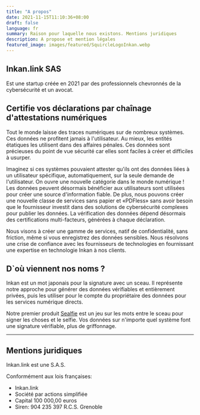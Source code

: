 ```yaml
---
title: "A propos"
date: 2021-11-15T11:10:36+08:00
draft: false
language: fr
summary: Raison pour laquelle nous existons. Mentions juridiques
description: A propose et mention légales
featured_image: images/featured/SquircleLogoInkan.webp
---
```

## Inkan.link SAS

 Est une startup créée en 2021 par des professionnels chevronnés de la cybersécurité et un avocat.

## Certifie vos déclarations par chaînage d'attestations numériques

 Tout le monde laisse des traces numériques sur de nombreux systèmes. Ces données ne profitent jamais à l'utilisateur.
 Au mieux, les entités étatiques les utilisent dans des affaires pénales. Ces données sont précieuses du point de vue sécurité car elles sont faciles à créer et difficiles à usurper.

 Imaginez si ces systèmes pouvaient attester qu'ils ont des données liées à un utilisateur spécifique, automatiquement, sur la seule demande de l'utilisateur. On ouvre une nouvelle catégorie dans le monde numérique ! Les données peuvent désormais bénéficier aux utilisateurs sont utilisées pour créer une source d'information fiable. De plus, nous pouvons créer une nouvelle classe de services sans papier et «PDFless» sans avoir besoin que le fournisseur investit dans des solutions de cybersécurité complexes pour publier les données. La vérification des données dépend désormais des certifications multi-facteurs, générées à chaque déclaration.

 Nous visons à créer une gamme de services, natif de confidentialité, sans friction, même si vous enregistrez des données sensibles.
 Nous résolvons une crise de confiance avec les fournisseurs de technologies en fournissant une expertise en technologie Inkan à nos clients.

## D`où viennent nos noms ?

 Inkan est un mot japonais pour la signature avec un sceau. Il représente notre approche pour générer des données vérifiables et entièrement privées, puis les utiliser pour le compte du propriétaire des données pour les services numérique directs.

 Notre premier produit [Sealfie](https://sealf.ie/fr) est un jeu sur les mots entre le sceau pour signer les choses et le selfie. Vos données sur n'importe quel système font une signature vérifiable, plus de griffonnage.

 ***

## Mentions juridiques

 Inkan.link est une S.A.S.

 Conformément aux lois françaises:

- Inkan.link
- Société par actions simplifiée
- Capital 100 000,00 euros
- Siren: 904 235 397 R.C.S. Grenoble
